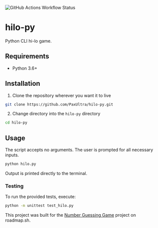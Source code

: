 ![GitHub Actions Workflow Status](https://img.shields.io/github/actions/workflow/status/PaxUltra/hilo-py/ci.yml)

# hilo-py
Python CLI hi-lo game.

## Requirements
- Python 3.6+

## Installation

1. Clone the repository wherever you want it to live
```bash
git clone https://github.com/PaxUltra/hilo-py.git
```
2. Change directory into the `hilo-py` directory
```bash
cd hilo-py
```

## Usage

The script accepts no arguments. The user is prompted for all necessary inputs.

```bash
python hilo.py
```
Output is printed directly to the terminal.

### Testing

To run the provided tests, execute:
```bash
python -m unittest test_hilo.py
```

This project was built for the [Number Guessing Game](https://roadmap.sh/projects/number-guessing-game) project on roadmap.sh.